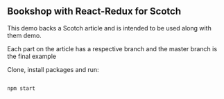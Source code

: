 ## Bookshop with React-Redux for Scotch

This demo backs a Scotch article and is intended to be used along with them demo.

Each part on the article has a respective branch and the master branch is the final example

Clone, install packages and run:

```bash

npm start

```
